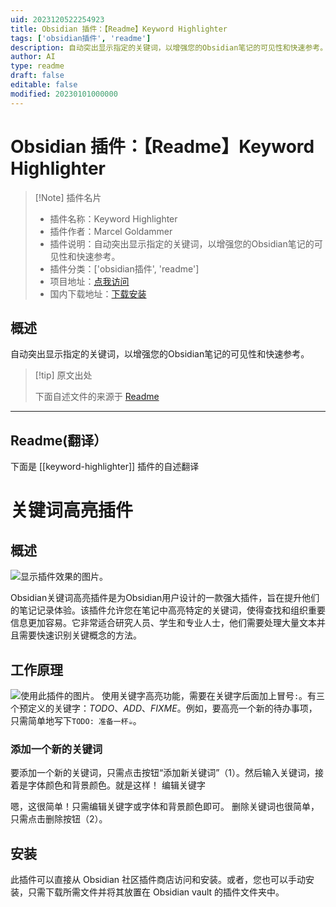 ```yaml
---
uid: 2023120522254923
title: Obsidian 插件：【Readme】Keyword Highlighter
tags: ['obsidian插件', 'readme']
description: 自动突出显示指定的关键词，以增强您的Obsidian笔记的可见性和快速参考。
author: AI
type: readme
draft: false
editable: false
modified: 20230101000000
---
```


# Obsidian 插件：【Readme】Keyword Highlighter

> [!Note] 插件名片
> - 插件名称：Keyword Highlighter
> - 插件作者：Marcel Goldammer
> - 插件说明：自动突出显示指定的关键词，以增强您的Obsidian笔记的可见性和快速参考。
> - 插件分类：['obsidian插件', 'readme']
> - 项目地址：[点我访问](https://github.com/marcel-goldammer/obsidian-keyword-highlighter)
> - 国内下载地址：[下载安装](https://pkmer.cn/products/plugin/pluginMarket/?keyword-highlighter)

## 概述

自动突出显示指定的关键词，以增强您的Obsidian笔记的可见性和快速参考。



> [!tip] 原文出处
> 
>下面自述文件的来源于 [Readme](https://ghproxy.net/https://raw.githubusercontent.com/marcel-goldammer/obsidian-keyword-highlighter/main/README.md)
> 

---

## Readme(翻译）

下面是 [[keyword-highlighter]] 插件的自述翻译


# 关键词高亮插件
## 概述

![显示插件效果的图片。](assets/overview.png)

Obsidian关键词高亮插件是为Obsidian用户设计的一款强大插件，旨在提升他们的笔记记录体验。该插件允许您在笔记中高亮特定的关键词，使得查找和组织重要信息更加容易。它非常适合研究人员、学生和专业人士，他们需要处理大量文本并且需要快速识别关键概念的方法。
## 工作原理

![使用此插件的图片。](assets/usage.png)
使用关键字高亮功能，需要在关键字后面加上冒号`:`。有三个预定义的关键字：_TODO_、_ADD_、_FIXME_。例如，要高亮一个新的待办事项，只需简单地写下`TODO: 准备一杯☕`。
### 添加一个新的关键词

要添加一个新的关键词，只需点击按钮“添加新关键词”（1）。然后输入关键词，接着是字体颜色和背景颜色。就是这样！
编辑关键字

嗯，这很简单！只需编辑关键字或字体和背景颜色即可。
删除关键词也很简单，只需点击删除按钮（2）。
## 安装

此插件可以直接从 Obsidian 社区插件商店访问和安装。或者，您也可以手动安装，只需下载所需文件并将其放置在 Obsidian vault 的插件文件夹中。



